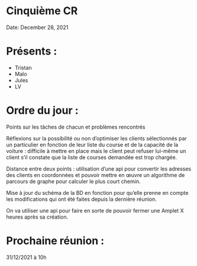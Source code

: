 # Cinquième CR

Date: December 28, 2021

# **Présents :**

- Tristan
- Malo
- Jules
- LV

# Ordre du jour :

Points sur les tâches de chacun et problèmes rencontrés

Réflexions sur la possibilité ou non d’optimiser les clients sélectionnés par un particulier en fonction de leur liste du course et de la capacité de la voiture : difficile à mettre en place mais le client peut refuser lui-même un client s’il constate que la liste de courses demandée est trop chargée.

Distance entre deux points : utilisation d’une api pour convertir les adresses des clients en coordonnées et pouvoir mettre en œuvre un algorithme de parcours de graphe pour calculer le plus court chemin.

Mise à jour du schéma de la BD en fonction pour qu’elle prenne en compte les modifications qui ont été faites depuis la dernière réunion.

On va utiliser une api pour faire en sorte de pouvoir fermer une Amplet X heures après sa création.

# Prochaine réunion :

31/12/2021 à 10h